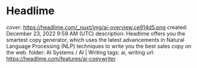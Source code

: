 # Headlime

cover: https://headlime.com/_nuxt/img/ai-overview.ce914d5.png
created: December 23, 2022 9:59 AM (UTC)
description: Headlime offers you the smartest copy generator, which uses the latest advancements in Natural Language Processing (NLP) techniques to write you the best sales copy on the web.
folder: AI Systems / AI | Writing
tags: ai, writing
url: https://headlime.com/features/ai-copywriter